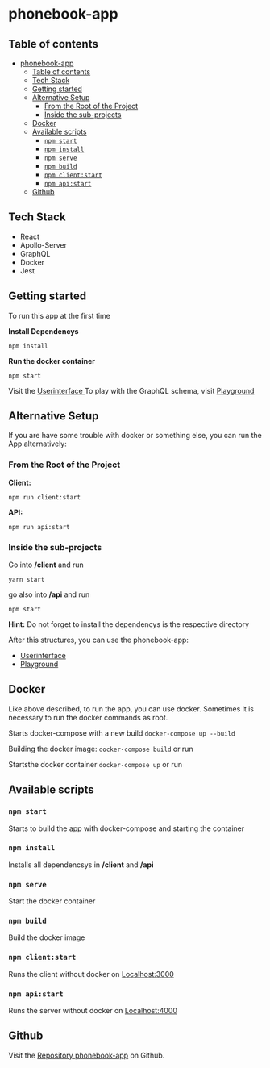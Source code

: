 # phonebook-app
## Table of contents
- [phonebook-app](#phonebook-app)
  - [Table of contents](#table-of-contents)
  - [Tech Stack](#tech-stack)
  - [Getting started](#getting-started)
  - [Alternative Setup](#alternative-setup)
    - [From the Root of the Project](#from-the-root-of-the-project)
    - [Inside the sub-projects](#inside-the-sub-projects)
  - [Docker](#docker)
  - [Available scripts](#available-scripts)
    - [`npm start`](#npm-start)
    - [`npm install`](#npm-install)
    - [`npm serve`](#npm-serve)
    - [`npm build`](#npm-build)
    - [`npm client:start`](#npm-clientstart)
    - [`npm api:start`](#npm-apistart)
  - [Github](#github)
## Tech Stack
- React
- Apollo-Server
- GraphQL
- Docker
- Jest
## Getting started
To run this app at the first time

**Install Dependencys**
```
npm install
```
**Run the docker container**
```
npm start
```
Visit the [ Userinterface ](http://localhost:3000/)
To play with the GraphQL schema, visit [Playground](http://localhost:4000)
## Alternative Setup
If you are have some trouble with docker or something else, you can run the App alternatively:
### From the Root of the Project
**Client:**
```
npm run client:start
```
**API:**
```
npm run api:start
```

### Inside the sub-projects
Go into **/client** and run 
```
yarn start
```
go also into **/api** and run 
```
npm start
```

**Hint:** Do not forget to install the dependencys is the respective directory

After this structures, you can use the phonebook-app:

- [Userinterface](http://localhost:3000/)
- [Playground](http://localhost:4000)

## Docker
Like above described, to run the app, you can use docker.
Sometimes it is necessary to run the docker commands as root.

Starts docker-compose with a new build `docker-compose up --build`

Building the docker image: `docker-compose build` or run


Startsthe docker container `docker-compose up` or run

## Available scripts
### `npm start`
Starts to build the app with docker-compose and starting the container
### `npm install`
Installs all dependencsys in **/client** and **/api**
### `npm serve`
Start the docker container
### `npm build`
Build the docker image
### `npm client:start`
Runs the client without docker on [Localhost:3000](http://localhost:3000/)
### `npm api:start`
Runs the server without docker on [Localhost:4000](http://localhost:4000/)
## Github
Visit the [Repository phonebook-app](https://github.com/KevvKo/phonebook-app) on Github.